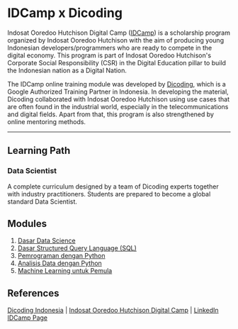 # IDCamp x Dicoding

Indosat Ooredoo Hutchison Digital Camp ([IDCamp](https://idcamp.ioh.co.id/)) is a scholarship program organized by Indosat Ooredoo Hutchison with the aim of producing young Indonesian developers/programmers who are ready to compete in the digital economy.
This program is part of Indosat Ooredoo Hutchison's Corporate Social Responsibility (CSR) in the Digital Education pillar to build the Indonesian nation as a Digital Nation.

The IDCamp online training module was developed by [Dicoding](https://www.dicoding.com/), which is a Google Authorized Training Partner in Indonesia. In developing the material, Dicoding collaborated with Indosat Ooredoo Hutchison using use cases that are often found in the industrial world, especially in the telecommunications and digital fields. Apart from that, this program is also strengthened by online mentoring methods.

---

## Learning Path

### Data Scientist

A complete curriculum designed by a team of Dicoding experts together with industry practitioners. Students are prepared to become a global standard Data Scientist.

## Modules

1. [Dasar Data Science](https://www.dicoding.com/academies/615/corridor)
2. [Dasar Structured Query Language (SQL)](https://www.dicoding.com/academies/600/corridor)
3. [Pemrograman dengan Python](https://www.dicoding.com/academies/86/corridor)
4. [Analisis Data dengan Python](https://www.dicoding.com/academies/555/corridor)
5. [Machine Learning untuk Pemula](https://www.dicoding.com/academies/184/corridor)

## References

[Dicoding Indonesia](https://www.dicoding.com/) | [Indosat Ooredoo Hutchison Digital Camp](https://idcamp.ioh.co.id/) | [LinkedIn IDCamp Page](https://www.linkedin.com/company/idcamp/)
